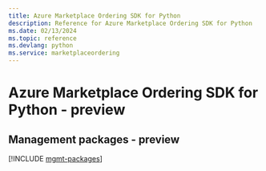 ```yaml
---
title: Azure Marketplace Ordering SDK for Python
description: Reference for Azure Marketplace Ordering SDK for Python
ms.date: 02/13/2024
ms.topic: reference
ms.devlang: python
ms.service: marketplaceordering
---
```

# Azure Marketplace Ordering SDK for Python - preview

## Management packages - preview
[!INCLUDE [mgmt-packages](marketplace-ordering-mgmt-index.md)]